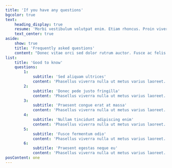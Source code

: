 ```yaml
---
title: 'If you have any questions'
bgcolor: true
text:
    heading_display: true
    resume: 'Morbi vestibulum volutpat enim. Etiam rhoncus. Proin viverra, ligula sit amet ultrices semper, ligula arcu tristique sapien, a accumsan nisi mauris ac eros. Aenean ut eros et nisl sagittis vestibulum. Praesent ac sem eget est egestas volutpat.'
    text_center: true
aside:
    show: true
    title: 'Frequently asked questions'
    content: "Donec vitae orci sed dolor rutrum auctor. Fusce ac felis sit amet ligula pharetra condimentum. **Sed hendrerit**. Vestibulum facilisis, purus nec pulvinar iaculis, ligula _mi congue nunc_, vitae euismod ligula urna in dolor. Sed fringilla mauris sit amet nibh.\r\n\r\n* Duis arcu tortor, suscipit eget, imperdiet iaculis, ipsum. \r\n* Pellentesque commodo eros a enim. \r\n* Suspendisse faucibus, nunc et pellentesque egestas, \r\n* Lacus ante convallis tellus, vitae iaculis lacus elit id tortor. \r\n* Praesent turpis. Nulla sit amet est.\r\n\r\n>Vivamus aliquet elit ac nisl. Aenean ut eros et nisl sagittis vestibulum. Nullam accumsan lorem in dui. Phasellus dolor."
list:
    title: 'Good to know'
    questions:
        1:
            subtitle: 'Sed aliquam ultrices'
            content: 'Phasellus viverra nulla ut metus varius laoreet. Nam commodo suscipit quam. Phasellus tempus. Integer tincidunt. Fusce commodo aliquam arcu.'
        2:
            subtitle: 'Donec pede justo fringilla'
            content: 'Phasellus viverra nulla ut metus varius laoreet. Nam commodo suscipit quam. Phasellus tempus. Integer tincidunt. Fusce commodo aliquam arcu.'
        3:
            subtitle: 'Praesent congue erat at massa'
            content: 'Phasellus viverra nulla ut metus varius laoreet. Nam commodo suscipit quam. Phasellus tempus. Integer tincidunt. Fusce commodo aliquam arcu.'
        4:
            subtitle: 'Nullam tincidunt adipiscing enim'
            content: 'Phasellus viverra nulla ut metus varius laoreet. Nam commodo suscipit quam. Phasellus tempus. Integer tincidunt. Fusce commodo aliquam arcu.'
        5:
            subtitle: 'Fusce fermentum odio'
            content: 'Phasellus viverra nulla ut metus varius laoreet. Nam commodo suscipit quam. Phasellus tempus. Integer tincidunt. Fusce commodo aliquam arcu.'
        6:
            subtitle: 'Praesent egestas neque eu'
            content: 'Phasellus viverra nulla ut metus varius laoreet. Nam commodo suscipit quam. Phasellus tempus. Integer tincidunt. Fusce commodo aliquam arcu.'
posContent: one
---
```


